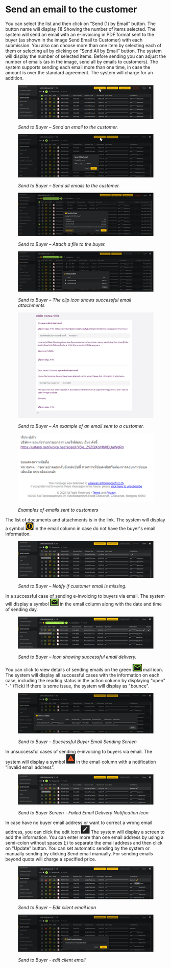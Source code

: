 # Send an email to the customer

You can select the list and then click on “Send (1) by Email” button. The button name will display (1) Showing the number of items selected. The system will send an email with an e-invoicing in PDF format sent to the buyer (as shown in the image Send Email to Customer) with each submission. You also can choose more than one item by selecting each of them or selecting all by clicking on “Send All by Email” button. The system will display the number of selected items. Before sending you can adjust the number of emails (as in the image, send all by emails to customers). The system supports sending each email more than one time, in case the amount is over the standard agreement. The system will charge for an addition.

<figure><img src="../../.gitbook/assets/image (10).png" alt=""><figcaption><p><em>Send to Buyer – Send an email to the customer.</em></p></figcaption></figure>

<figure><img src="../../.gitbook/assets/image (13).png" alt=""><figcaption><p><em>Send to Buyer – Send all emails to the customer.</em></p></figcaption></figure>

<figure><img src="../../.gitbook/assets/image (4).png" alt=""><figcaption><p><em>Send to Buyer – Attach a file to the buyer.</em></p></figcaption></figure>

<figure><img src="../../.gitbook/assets/image (19).png" alt=""><figcaption><p><em>Send to Buyer – The clip icon shows successful email attachments</em></p></figcaption></figure>

<figure><img src="../../.gitbook/assets/image (49).png" alt=""><figcaption><p><em>Send to Buyer – An example of an email sent to a customer.</em></p></figcaption></figure>

<figure><img src="../../.gitbook/assets/image (8).png" alt=""><figcaption><p><em>Examples of emails sent to customers</em></p></figcaption></figure>

The list of documents and attachments is in the link. The system will display a symbol ![](<../../.gitbook/assets/image (68).png>) in the email column in case do not have the buyer's email information.

<figure><img src="../../.gitbook/assets/image (73).png" alt=""><figcaption><p><em>Send to Buyer – Notify if customer email is missing.</em></p></figcaption></figure>

In a successful case of sending e-invoicing to buyers via email. The system will display a symbol ![](<../../.gitbook/assets/image (50).png>) in the email column along with the date and time of sending day.

<figure><img src="../../.gitbook/assets/image (25).png" alt=""><figcaption><p><em>Send to Buyer – Icon showing successful email delivery.</em></p></figcaption></figure>

You can click to view details of sending emails on the green ![](<../../.gitbook/assets/image (29).png>) mail icon. The system will display all successful cases with the information on each case, including the reading status in the action column by displaying "open" "-" (Tick) If there is some issue, the system will display as "bounce".

<figure><img src="../../.gitbook/assets/image (44).png" alt=""><figcaption><p><em>Send to Buyer – Successful Buyer Email Sending Screen</em></p></figcaption></figure>

In unsuccessful cases of sending e-invoicing to buyers via email. The system will display a symbol ![](<../../.gitbook/assets/image (65).png>) in the email column with a notification “Invalid email address”.

<figure><img src="../../.gitbook/assets/image (59).png" alt=""><figcaption><p><em>Send to Buyer Screen - Failed Email Delivery Notification Icon</em></p></figcaption></figure>

In case have no buyer email address or want to correct a wrong email address, you can click the edit icon ![](<../../.gitbook/assets/image (88).png>) The system will display a screen to add the information. You can enter more than one email address by using a semi-colon without spaces (;) to separate the email address and then click on “Update” button. You can set automatic sending by the system or manually sending by clicking Send email manually. For sending emails beyond quota will charge a specified price.

<figure><img src="../../.gitbook/assets/image (67).png" alt=""><figcaption><p><em>Send to Buyer – Edit client email icon</em></p></figcaption></figure>

<figure><img src="../../.gitbook/assets/image (3).png" alt=""><figcaption><p><em>Send to Buyer - edit client email</em></p></figcaption></figure>
